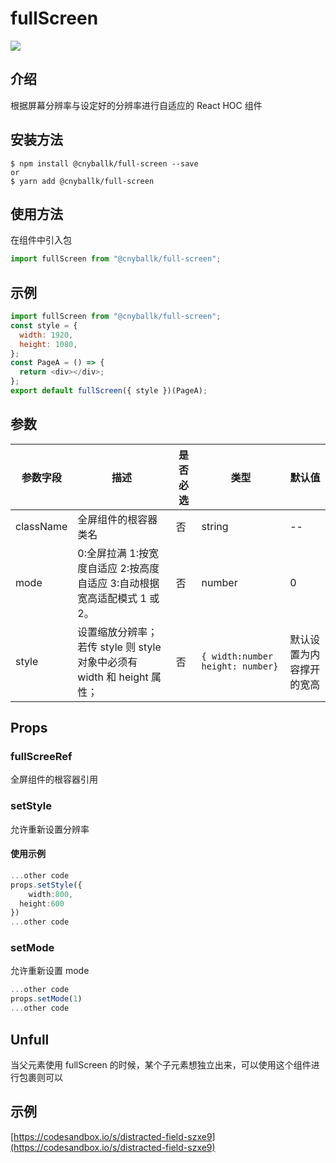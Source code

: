 # fullScreen

![](https://img.shields.io/npm/v/@cnyballk/full-screen.svg?style=flat-square#id=hdvEz&originHeight=20&originWidth=80&originalType=binary&ratio=1&status=done&style=none)

## 介绍

根据屏幕分辨率与设定好的分辨率进行自适应的 React HOC 组件

## 安装方法

```shell
$ npm install @cnyballk/full-screen --save
or
$ yarn add @cnyballk/full-screen
```

## 使用方法

在组件中引入包

```javascript
import fullScreen from "@cnyballk/full-screen";
```

## 示例

```javascript
import fullScreen from "@cnyballk/full-screen";
const style = {
  width: 1920,
  height: 1080,
};
const PageA = () => {
  return <div></div>;
};
export default fullScreen({ style })(PageA);
```

## 参数

| 参数字段  | 描述                                                                     | 是否必选 | 类型                             | 默认值                   |
| --------- | ------------------------------------------------------------------------ | -------- | -------------------------------- | ------------------------ |
| className | 全屏组件的根容器类名                                                     | 否       | string                           | --                       |
| mode      | 0:全屏拉满 1:按宽度自适应 2:按高度自适应 3:自动根据宽高适配模式 1 或 2。 | 否       | number                           | 0                        |
| style     | 设置缩放分辨率；若传 style 则 style 对象中必须有 width 和 height 属性；  | 否       | `{ width:number height: number}` | 默认设置为内容撑开的宽高 |

## Props

### fullScreeRef

全屏组件的根容器引用

### setStyle

允许重新设置分辨率

#### 使用示例

```typescript
...other code
props.setStyle({
	width:800,
  height:600
})
...other code
```

### setMode

允许重新设置 mode

```typescript
...other code
props.setMode(1)
...other code
```

## Unfull

当父元素使用 fullScreen 的时候，某个子元素想独立出来，可以使用这个组件进行包裹则可以

## 示例

[https://codesandbox.io/s/distracted-field-szxe9](https://codesandbox.io/s/distracted-field-szxe9)
